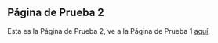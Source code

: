 ## Página de Prueba 2

Esta es la Página de Prueba 2, ve a la Página de Prueba 1 [aquí](/docs/test/page1).